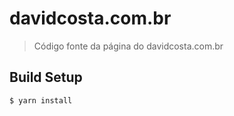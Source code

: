 # davidcosta.com.br

> Código fonte da página do davidcosta.com.br

## Build Setup


`$ yarn install`


